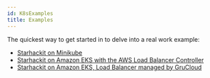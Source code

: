 ```yaml
---
id: K8sExamples
title: Examples
---
```


The quickest way to get started in to delve into a real work example:

- [Starhackit on Minikube](https://github.com/grucloud/grucloud/tree/main/examples/starhackit/minikube)
- [Starhackit on Amazon EKS with the AWS Load Balancer Controller](https://github.com/grucloud/grucloud/tree/main/examples/starhackit/eks-lbc)
- [Starhackit on Amazon EKS, Load Balancer managed by GruCloud](https://github.com/grucloud/grucloud/tree/main/examples/starhackit/eks-lean)

